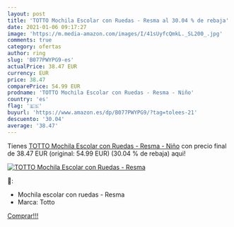 ```yaml
---
layout: post
title: 'TOTTO Mochila Escolar con Ruedas - Resma al 30.04 % de rebaja'
date: 2021-01-06 09:17:27
image: 'https://m.media-amazon.com/images/I/41sUyfcQmkL._SL200_.jpg'
comments: true
category: ofertas
author: ring
slug: 'B077PWYPG9-es'
actualPrice: 38.47 EUR
currency: EUR
price: 38.47
comparePrice: 54.99 EUR
prodname: 'TOTTO Mochila Escolar con Ruedas - Resma - Niño'
country: 'es'
flag: '🇪🇸'
buyurl: 'https://www.amazon.es/dp/B077PWYPG9/?tag=tolees-21'
descuento: '30.04'
average: '38.47'
---
```


Tienes [TOTTO Mochila Escolar con Ruedas - Resma - Niño](https://www.amazon.es/dp/B077PWYPG9/?tag=tolees-21) con precio final de  38.47 EUR (original: 54.99 EUR) (30.04 %  de rebaja) aqui!

[![TOTTO Mochila Escolar con Ruedas - Resma](https://m.media-amazon.com/images/I/41sUyfcQmkL._SL200_.jpg)](https://www.amazon.es/dp/B077PWYPG9/?tag=tolees-21)

🔎:

- Mochila escolar con ruedas - Resma
- Marca: Totto

[Comprar!!!](https://www.amazon.es/dp/B077PWYPG9/?tag=tolees-21)
